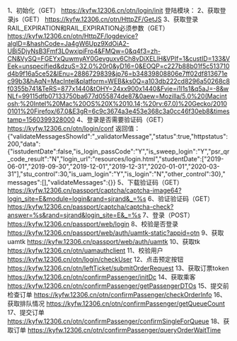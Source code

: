 1、初始化（GET）
https://kyfw.12306.cn/otn/login/init
登陆模块：
2、获取登录js（GET）
https://kyfw.12306.cn/otn/HttpZF/GetJS
3、获取登录RAIL_EXPIRATION和RAIL_EXPIRATION必须参数（GET）
https://kyfw.12306.cn/otn/HttpZF/logdevice?algID=&hashCode=Ja4gW6Upz9XdOiA2-UBi5DjyNsB3Fmf3L0wxipiFro4&FMQw=0&q4f3=zh-CN&VySQ=FGEYxQuwmyAY0Gevguxv6Ch8vDiXELlH&VPIf=1&custID=133&VEek=unspecified&dzuS=32.0%20r0&yD16=0&EOQP=c227b88b01f5c513710d4b9f16a5ce52&lEnu=2886729839&jp76=b34839808806e7ff02df813671ec99b3&hAqN=MacIntel&platform=WEB&ks0Q=a103db222cd8296a50268c8f0355b741&TeRS=877x1440&tOHY=24xx900x1440&Fvje=i1l1s1&q5aJ=-8&wNLf=99115dfb07133750ba677d055874de87&0aew=Mozilla/5.0%20(Macintosh;%20Intel%20Mac%20OS%20X%2010.14;%20rv:67.0)%20Gecko/20100101%20Firefox/67.0&E3gR=6c9c3674a3e453e368c3a0cc46f30eb8&timestamp=1560399328000
4、登录是否需要验证码（GET）
https://kyfw.12306.cn/otn/login/conf
返回值：{"validateMessagesShowId":"_validatorMessage","status":true,"httpstatus":200,"data":{"isstudentDate":false,"is_login_passCode":"Y","is_sweep_login":"Y","psr_qr_code_result":"N","login_url":"resources/login.html","studentDate":["2019-06-01","2019-09-30","2019-12-01","2019-12-31","2020-01-01","2020-03-31"],"stu_control":30,"is_uam_login":"Y","is_login":"N","other_control":30},"messages":[],"validateMessages":{}}
5、下载验证码（GET）
https://kyfw.12306.cn/passport/captcha/captcha-image64?login_site=E&module=login&rand=sjrand&_=%s
6、验证验证码（GET）
https://kyfw.12306.cn/passport/captcha/captcha-check?answer=%s&rand=sjrand&login_site=E&_=%s
7、登录（POST）
https://kyfw.12306.cn/passport/web/login
8、校验是否登录
https://kyfw.12306.cn/passport/web/auth/uamtk-static?appid=otn
9、获取uamtk
https://kyfw.12306.cn/passport/web/auth/uamtk
10、获取tk
https://kyfw.12306.cn/otn/uamauthclient
11、校验用户
https://kyfw.12306.cn/otn/login/checkUser
12、点击预定按钮
https://kyfw.12306.cn/otn/leftTicket/submitOrderRequest
13、获取订票token
https://kyfw.12306.cn/otn/confirmPassenger/initDc
14、获取乘客
https://kyfw.12306.cn/otn/confirmPassenger/getPassengerDTOs
15、提交前检查订单
https://kyfw.12306.cn/otn/confirmPassenger/checkOrderInfo
16、获取排队情况
https://kyfw.12306.cn/otn/confirmPassenger/getQueueCount
17、提交订单
https://kyfw.12306.cn/otn/confirmPassenger/confirmSingleForQueue
18、获取订单
https://kyfw.12306.cn/otn/confirmPassenger/queryOrderWaitTime

